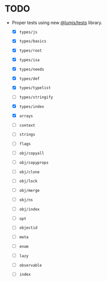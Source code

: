 # TODO

- Proper tests using new [@lumjs/tests](https://github.com/supernovus/lum.tests.js) library.
  - [x] `types/js`
  - [x] `types/basics` 
  - [x] `types/root`
  - [x] `types/isa`
  - [x] `types/needs`
  - [x] `types/def`
  - [x] `types/typelist`
  - [ ] `types/stringify`
  - [x] `types/index`
  - [x] `arrays`
  - [ ] `context`
  - [ ] `strings`
  - [ ] `flags`
  - [ ] `obj/copyall`
  - [ ] `obj/copyprops`
  - [ ] `obj/clone`
  - [ ] `obj/lock`
  - [ ] `obj/merge`
  - [ ] `obj/ns`
  - [ ] `obj/index`
  - [ ] `opt`
  - [ ] `objectid`
  - [ ] `meta`
  - [ ] `enum`
  - [ ] `lazy`
  - [ ] `observable`
  - [ ] `index`

